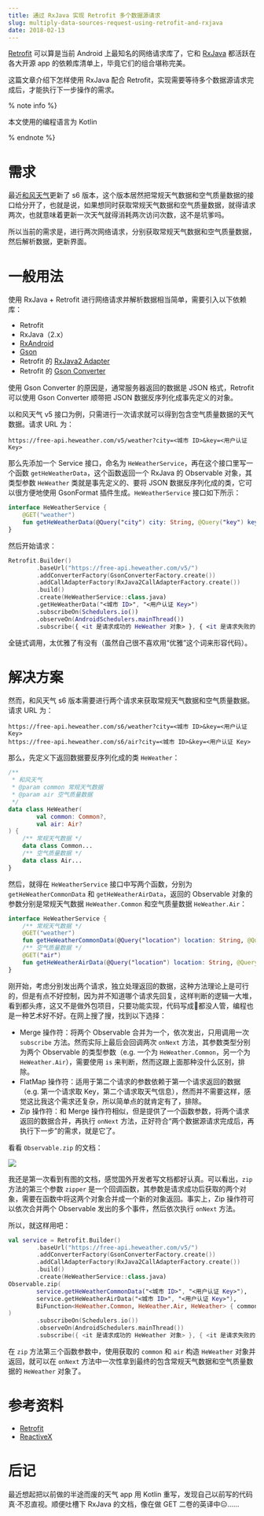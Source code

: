 ```yaml
---
title: 通过 RxJava 实现 Retrofit 多个数据源请求
slug: multiply-data-sources-request-using-retrofit-and-rxjava
date: 2018-02-13
---
```


[Retrofit](http://square.github.io/retrofit/) 可以算是当前 Android 上最知名的网络请求库了，它和 [RxJava](https://github.com/ReactiveX/RxJava) 都活跃在各大开源 app 的依赖库清单上，毕竟它们的组合堪称完美。

这篇文章介绍下怎样使用 RxJava 配合 Retrofit，实现需要等待多个数据源请求完成后，才能执行下一步操作的需求。

<!-- more -->

% note info %}

本文使用的编程语言为 Kotlin

% endnote %}

# 需求

最近[和风天气](https://www.heweather.com)更新了 s6 版本，这个版本居然把常规天气数据和空气质量数据的接口给分开了，也就是说，如果想同时获取常规天气数据和空气质量数据，就得请求两次，也就意味着更新一次天气就得消耗两次访问次数，这不是坑爹吗。

所以当前的需求是，进行两次网络请求，分别获取常规天气数据和空气质量数据，然后解析数据，更新界面。

# 一般用法

使用 RxJava + Retrofit 进行网络请求并解析数据相当简单，需要引入以下依赖库：

- Retrofit
- RxJava（2.x）
- [RxAndroid](https://github.com/ReactiveX/RxAndroid)
- [Gson](https://github.com/google/gson)
- Retrofit 的 [RxJava2 Adapter](https://github.com/square/retrofit/tree/master/retrofit-adapters/rxjava2)
- Retrofit 的 [Gson Converter](https://github.com/square/retrofit/tree/master/retrofit-converters/gson)

使用 Gson Converter 的原因是，通常服务器返回的数据是 JSON 格式，Retrofit 可以使用 Gson Converter 顺带把 JSON 数据反序列化成事先定义的对象。

以和风天气 v5 接口为例，只需进行一次请求就可以得到包含空气质量数据的天气数据。请求 URL 为：

```
https://free-api.heweather.com/v5/weather?city=<城市 ID>&key=<用户认证 Key>
```

那么先添加一个 Service 接口，命名为 `HeWeatherService`，再在这个接口里写一个函数 `getHeWeatherData`，这个函数返回一个 RxJava 的 Observable 对象，其类型参数 `HeWeather` 类就是事先定义的、要将 JSON 数据反序列化成的类，它可以很方便地使用 GsonFormat 插件生成。`HeWeatherService` 接口如下所示：

```kotlin
interface HeWeatherService {
    @GET("weather")
    fun getHeWeatherData(@Query("city") city: String, @Query("key") key: String): Observable<HeWeather>
}
```

然后开始请求：

```kotlin
Retrofit.Builder()
        .baseUrl("https://free-api.heweather.com/v5/")
        .addConverterFactory(GsonConverterFactory.create())
        .addCallAdapterFactory(RxJava2CallAdapterFactory.create())
        .build()
        .create(HeWeatherService::class.java)
        .getHeWeatherData("<城市 ID>", "<用户认证 Key>")
        .subscribeOn(Schedulers.io())
        .observeOn(AndroidSchedulers.mainThread())
        .subscribe({ <it 是请求成功的 HeWeather 对象> }, { <it 是请求失败的 Thowable 对象> })
```

全链式调用，太优雅了有没有（虽然自己很不喜欢用“优雅”这个词来形容代码）。

# 解决方案

然而，和风天气 s6 版本需要进行两个请求来获取常规天气数据和空气质量数据。请求 URL 为：

```
https://free-api.heweather.com/s6/weather?city=<城市 ID>&key=<用户认证 Key>
https://free-api.heweather.com/s6/air?city=<城市 ID>&key=<用户认证 Key>
```

那么，先定义下返回数据要反序列化成的类 `HeWeather`：

```kotlin
/**
 * 和风天气
 * @param common 常规天气数据
 * @param air 空气质量数据
 */
data class HeWeather(
        val common: Common?,
        val air: Air?
) {
    /** 常规天气数据 */
    data class Common...
    /** 空气质量数据 */
    data class Air...
}
```

然后，就得在 `HeWeatherService` 接口中写两个函数，分别为 `getHeWeatherCommonData` 和 `getHeWeatherAirData`，返回的 Observable 对象的参数分别是常规天气数据 `HeWeather.Common` 和空气质量数据 `HeWeather.Air`：

```kotlin
interface HeWeatherService {
    /** 常规天气数据 */
    @GET("weather")
    fun getHeWeatherCommonData(@Query("location") location: String, @Query("key") key: String): Observable<HeWeather.Common>
    /** 空气质量数据 */
    @GET("air")
    fun getHeWeatherAirData(@Query("location") location: String, @Query("key") key: String): Observable<HeWeather.Air>
}
```

刚开始，考虑分别发出两个请求，独立处理返回的数据，这种方法理论上是可行的，但是有点不好控制，因为并不知道哪个请求先回复，这样判断的逻辑一大堆，看到都头疼，这又不是做外包项目，只要功能实现，代码写成💩都没人管，编程也是一种艺术好不好。在网上搜了搜，找到以下选择：

- Merge 操作符：将两个 Observable 合并为一个，依次发出，只用调用一次 `subscribe` 方法。然而实际上最后会回调两次 `onNext` 方法，其参数类型分别为两个 Observable 的类型参数（e.g. 一个为 `HeWeather.Common`，另一个为 `HeWeather.Air`），需要使用 `is` 来判断，然而这跟上面那种没什么区别，排除。
- FlatMap 操作符：适用于第二个请求的参数依赖于第一个请求返回的数据（e.g. 第一个请求取 Key，第二个请求取天气信息），然而并不需要这样，感觉这比我这个需求还复杂，所以简单点的就肯定有了，排除。
- Zip 操作符：和 Merge 操作符相似，但是提供了一个函数参数，将两个请求返回的数据合并，再执行 `onNext` 方法，正好符合“两个数据源请求完成后，再执行下一步”的需求，就是它了。

看看 `Observable.zip` 的文档：

![](http://upload-images.jianshu.io/upload_images/1771371-c5083a85e05f0d94.png?imageMogr2/auto-orient/strip%7CimageView2/2/w/1240)

我还是第一次看到有图的文档，感觉国外开发者写文档都好认真。可以看出，`zip` 方法的第三个参数 `zipper` 是一个回调函数，其参数是请求成功后获取的两个对象，需要在函数中将这两个对象合并成一个新的对象返回。事实上，Zip 操作符可以依次合并两个 Observable 发出的多个事件，然后依次执行 `onNext` 方法。

所以，就这样用吧：

```kotlin
val service = Retrofit.Builder()
        .baseUrl("https://free-api.heweather.com/v5/")
        .addConverterFactory(GsonConverterFactory.create())
        .addCallAdapterFactory(RxJava2CallAdapterFactory.create())
        .build()
        .create(HeWeatherService::class.java)
Observable.zip(
        service.getHeWeatherCommonData("<城市 ID>", "<用户认证 Key>"),
        service.getHeWeatherAirData("<城市 ID>", "<用户认证 Key>"),
        BiFunction<HeWeather.Common, HeWeather.Air, HeWeather> { common, air -> HeWeather(common, air) }
)
        .subscribeOn(Schedulers.io())
        .observeOn(AndroidSchedulers.mainThread())
        .subscribe({ <it 是请求成功的 HeWeather 对象> }, { <it 是请求失败的 Thowable 对象> })
```

在 `zip` 方法第三个函数参数中，使用获取的 `common` 和 `air` 构造 `HeWeather` 对象并返回，就可以在 `onNext` 方法中一次性拿到最终的包含常规天气数据和空气质量数据的 `HeWeather` 对象了。

# 参考资料

- [Retrofit](http://square.github.io/retrofit/)
- [ReactiveX](http://reactivex.io)

# 后记

最近想起把以前做的半途而废的天气 app 用 Kotlin 重写，发现自己以前写的代码真·不忍直视。顺便吐槽下 RxJava 的文档，像在做 GET 二卷的英译中😑……



